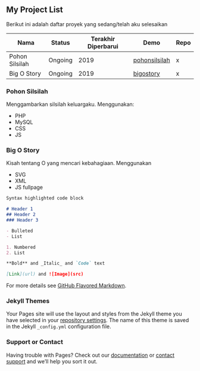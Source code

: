 ## My Project List

Berikut ini adalah daftar proyek yang sedang/telah aku selesaikan

Nama | Status | Terakhir Diperbarui | Demo | Repo
-----|--------|---------------------|------|-----
Pohon Silsilah | Ongoing | 2019 | [pohonsilsilah](http://pohonsilsilah.blogspot.com) | x
Big O Story | Ongoing | 2019 | [bigostory](http://bigostory.blogspot.com) | x

### Pohon Silsilah

Menggambarkan silsilah keluargaku. 
Menggunakan:
- PHP
- MySQL
- CSS
- JS

### Big O Story
Kisah tentang O yang mencari kebahagiaan.
Menggunakan
- SVG
- XML
- JS fullpage


```markdown
Syntax highlighted code block

# Header 1
## Header 2
### Header 3

- Bulleted
- List

1. Numbered
2. List

**Bold** and _Italic_ and `Code` text

[Link](url) and ![Image](src)
```

For more details see [GitHub Flavored Markdown](https://guides.github.com/features/mastering-markdown/).

### Jekyll Themes

Your Pages site will use the layout and styles from the Jekyll theme you have selected in your [repository settings](https://github.com/kva/project/settings). The name of this theme is saved in the Jekyll `_config.yml` configuration file.

### Support or Contact

Having trouble with Pages? Check out our [documentation](https://docs.github.com/categories/github-pages-basics/) or [contact support](https://support.github.com/contact) and we’ll help you sort it out.
